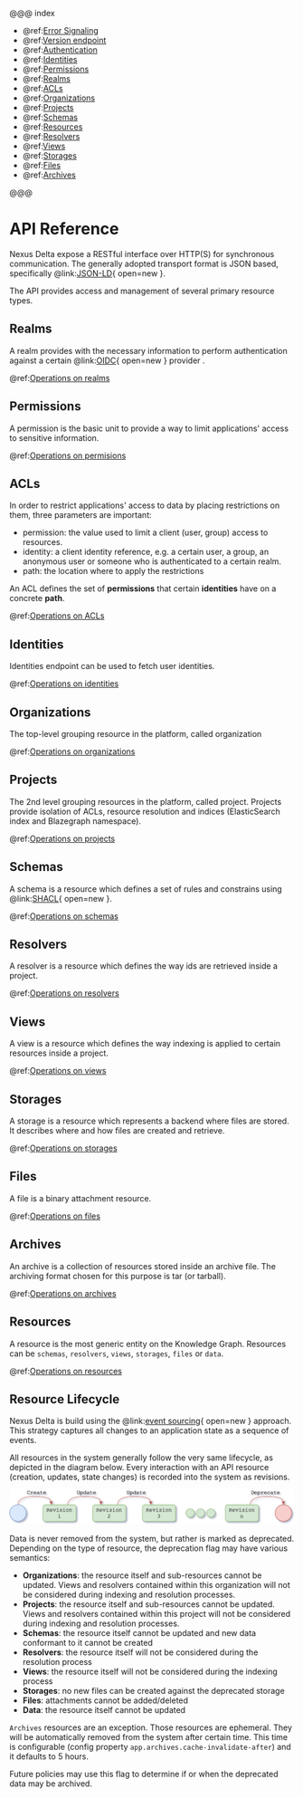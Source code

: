 @@@ index

* @ref:[Error Signaling](error-signaling.md)
* @ref:[Version endpoint](version.md)
* @ref:[Authentication](authentication.md)
* @ref:[Identities](iam-identities.md)
* @ref:[Permissions](iam-permissions-api.md)
* @ref:[Realms](iam-realms-api.md)
* @ref:[ACLs](iam-acls-api.md)
* @ref:[Organizations](admin-orgs-api.md)
* @ref:[Projects](admin-projects-api.md)
* @ref:[Schemas](kg-schemas-api.md)
* @ref:[Resources](kg-resources-api.md)
* @ref:[Resolvers](kg-resolvers-api.md)
* @ref:[Views](views/index.md)
* @ref:[Storages](kg-storages-api.md)
* @ref:[Files](kg-files-api.md)
* @ref:[Archives](kg-archives-api.md)

@@@

# API Reference

Nexus Delta expose a RESTful interface over HTTP(S) for synchronous communication. The generally adopted transport 
format is JSON based, specifically @link:[JSON-LD](https://json-ld.org/){ open=new }.

The API provides access and management of several primary resource types.


## Realms 
A realm provides with the necessary information to perform authentication against a certain 
@link:[OIDC](https://en.wikipedia.org/wiki/OpenID_Connect){ open=new } provider .  

@ref:[Operations on realms](iam-realms-api.md)

## Permissions 
A permission is the basic unit to provide a way to limit applications' access to sensitive information.  

@ref:[Operations on permisions](iam-permissions-api.md)

## ACLs

In order to restrict applications' access to data by placing restrictions on them, three parameters are important:

- permission: the value used to limit a client (user, group) access to resources.
- identity: a client identity reference, e.g. a certain user, a group, an anonymous user or someone who is 
  authenticated to a certain realm.
- path: the location where to apply the restrictions

An ACL defines the set of **permissions** that certain **identities** have on a concrete **path**.

@ref:[Operations on ACLs](iam-acls-api.md)

## Identities
Identities endpoint can be used to fetch user identities.

@ref:[Operations on identities](iam-identities.md)


## Organizations 

The top-level grouping resource in the platform, called organization

@ref:[Operations on organizations](admin-orgs-api.md)

## Projects

The 2nd level grouping resources in the platform, called project. Projects provide isolation of ACLs, resource 
resolution and indices (ElasticSearch index and Blazegraph namespace).

@ref:[Operations on projects](admin-projects-api.md)

## Schemas

A schema is a resource which defines a set of rules and constrains using @link:[SHACL](https://www.w3.org/TR/shacl/){ open=new }. 

@ref:[Operations on schemas](kg-schemas-api.md)

## Resolvers

A resolver is a resource which defines the way ids are retrieved inside a project.

@ref:[Operations on resolvers](kg-resolvers-api.md)

## Views

A view is a resource which defines the way indexing is applied to certain resources inside a project.

@ref:[Operations on views](views/index.md)

## Storages

A storage is a resource which represents a backend where files are stored. It describes where and how files are created and retrieve.

@ref:[Operations on storages](kg-storages-api.md)

## Files

A file is a binary attachment resource.

@ref:[Operations on files](kg-files-api.md)

## Archives

An archive is a collection of resources stored inside an archive file. The archiving format chosen for this purpose is tar (or tarball).

@ref:[Operations on archives](kg-archives-api.md)

## Resources

A resource is the most generic entity on the Knowledge Graph. Resources can be `schemas`, `resolvers`, `views`,
`storages`, `files` or `data`.

@ref:[Operations on resources](kg-resources-api.md)

## Resource Lifecycle

Nexus Delta is build using the @link:[event sourcing](https://martinfowler.com/eaaDev/EventSourcing.html){ open=new } 
approach. This strategy captures all changes to an application state as a sequence of events.

All resources in the system generally follow the very same lifecycle, as depicted in the diagram below. Every 
interaction with an API resource (creation, updates, state changes) is recorded into the system as revisions.

![Resource Lifecycle](assets/resources/resource-lifecycle.png "Resource Lifecycle")

Data is never removed from the system, but rather is marked as deprecated. Depending on the type of resource, the 
deprecation flag may have various semantics:

- **Organizations**: the resource itself and sub-resources cannot be updated. Views and resolvers contained within 
  this organization will not be considered during indexing and resolution processes.
- **Projects**: the resource itself and sub-resources cannot be updated. Views and resolvers contained within this 
  project will not be considered during indexing and resolution processes.
- **Schemas**: the resource itself cannot be updated and new data conformant to it cannot be created
- **Resolvers**: the resource itself will not be considered during the resolution process
- **Views**: the resource itself will not be considered during the indexing process
- **Storages**: no new files can be created against the deprecated storage
- **Files**: attachments cannot be added/deleted
- **Data**: the resource itself cannot be updated

`Archives` resources are an exception. Those resources are ephemeral. They will be automatically removed from the 
system after certain time. This time is configurable (config property `app.archives.cache-invalidate-after`) and it 
defaults to 5 hours.

Future policies may use this flag to determine if or when the deprecated data may be archived.

[SHACL]: https://www.w3.org/TR/shacl/

